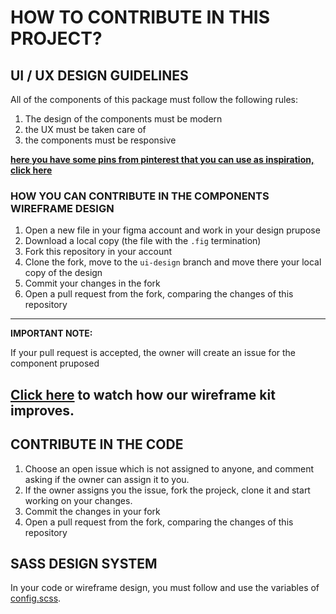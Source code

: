 # HOW TO CONTRIBUTE IN THIS PROJECT?

## UI / UX DESIGN GUIDELINES

All of the components of this package must follow the following rules:

1. The design of the components must be modern
1. the UX must be taken care of
1. the components must be responsive

[**here you have some pins from pinterest that you can use as inspiration, click here**](https://pin.it/7qqKw66)

### HOW YOU CAN CONTRIBUTE IN THE COMPONENTS WIREFRAME DESIGN

1. Open a new file in your figma account and work in your design prupose
1. Download a local copy (the file with the `.fig` termination)
1. Fork this repository in your account
1. Clone the fork, move to the `ui-design` branch and move there your local copy of the design
1. Commit your changes in the fork
1. Open a pull request from the fork, comparing the changes of this repository

---
**IMPORTANT NOTE:**

If your pull request is accepted, the owner will create an issue for the component pruposed

<a href="">Click here</a> to watch how our wireframe kit improves.
---

## CONTRIBUTE IN THE CODE

1. Choose an open issue which is not assigned to anyone, and comment asking if the owner can assign it to you.
1. If the owner assigns you the issue, fork the projeck, clone it and start working on your changes.
1. Commit the changes in your fork
1. Open a pull request from the fork, comparing the changes of this repository

## SASS DESIGN SYSTEM

In your code or wireframe design, you must follow and use the variables of [config.scss]().

